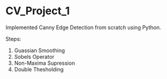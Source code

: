 # CV_Project_1

Implemented Canny Edge Detection from scratch using Python.


Steps:
1. Guassian Smoothing
2. Sobels Operator
3. Non-Maxima Supression
4. Double Thesholding

